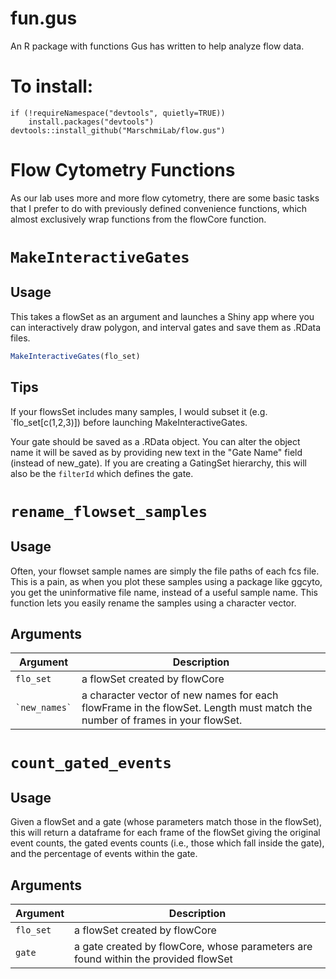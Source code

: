 # fun.gus

An R package with functions Gus has written to help analyze flow data.

# To install:

```         
if (!requireNamespace("devtools", quietly=TRUE))
    install.packages("devtools")
devtools::install_github("MarschmiLab/flow.gus")
```

# Flow Cytometry Functions

As our lab uses more and more flow cytometry, there are some basic tasks that I prefer to do with previously defined convenience functions, which almost exclusively wrap functions from the flowCore function.

# `MakeInteractiveGates`

## Usage

This takes a flowSet as an argument and launches a Shiny app where you can interactively draw polygon, and interval gates and save them as .RData files.

``` r
MakeInteractiveGates(flo_set)
```

## Tips

If your flowsSet includes many samples, I would subset it (e.g. \`flo_set[c(1,2,3)]) before launching MakeInteractiveGates.

Your gate should be saved as a .RData object. You can alter the object name it will be saved as by providing new text in the "Gate Name" field (instead of new_gate). If you are creating a GatingSet hierarchy, this will also be the `filterId` which defines the gate.

# `rename_flowset_samples`

## Usage

Often, your flowset sample names are simply the file paths of each fcs file. This is a pain, as when you plot these samples using a package like ggcyto, you get the uninformative file name, instead of a useful sample name. This function lets you easily rename the samples using a character vector.

## Arguments

| Argument | Description |
|-------------------|-----------------------------------------------------|
| `flo_set` | a flowSet created by flowCore |
| `` `new_names` `` | a character vector of new names for each flowFrame in the flowSet. Length must match the number of frames in your flowSet. |

# `count_gated_events`

## Usage

Given a flowSet and a gate (whose parameters match those in the flowSet), this will return a dataframe for each frame of the flowSet giving the original event counts, the gated events counts (i.e., those which fall inside the gate), and the percentage of events within the gate.

## Arguments

| Argument | Description |
|-------------------|-----------------------------------------------------|
| `flo_set` | a flowSet created by flowCore |
| `gate` | a gate created by flowCore, whose parameters are found within the provided flowSet |
